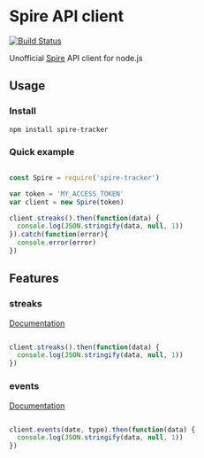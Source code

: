 # Spire API client

[![Build Status](https://travis-ci.org/samuelmr/spire-tracker.svg?branch=master)](https://travis-ci.org/samuelmr/spire-tracker)

Unofficial [Spire](https://spire.io/) API client for node.js

## Usage

### Install

```
npm install spire-tracker
```

### Quick example

```js

const Spire = require('spire-tracker')

var token = 'MY_ACCESS_TOKEN'
var client = new Spire(token)

client.streaks().then(function(data) {
  console.log(JSON.stringify(data, null, 1))
}).catch(function(error){
  console.error(error)
})

```

## Features

### streaks
[Documentation](http://developer.spire.io/docs/streaks)

```js

client.streaks().then(function(data) {
  console.log(JSON.stringify(data, null, 1))
})

```

### events
[Documentation](http://developer.spire.io/docs/events)

```js

client.events(date, type).then(function(data) {
  console.log(JSON.stringify(data, null, 1))
})

```
